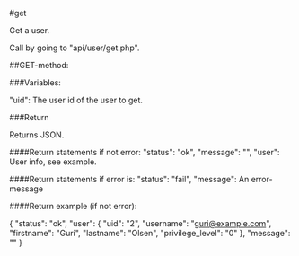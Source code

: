 #get

Get a user.

Call by going to "api/user/get.php".

##GET-method:

###Variables:

"uid": The user id of the user to get.

###Return

Returns JSON.

####Return statements if not error:
"status": "ok",
"message": "",
"user": User info, see example.

####Return statements if error is:
"status": "fail",
"message": An error-message

####Return example (if not error):

{
    "status": "ok",
    "user": {
        "uid": "2",
        "username": "guri@example.com",
        "firstname": "Guri",
        "lastname": "Olsen",
        "privilege_level": "0"
    },
    "message": ""
}